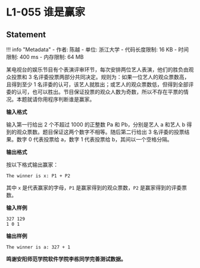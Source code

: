 
# L1-055 谁是赢家

## Statement

!!! info "Metadata"
    - 作者: 陈越
    - 单位: 浙江大学
    - 代码长度限制: 16 KB
    - 时间限制: 400 ms
    - 内存限制: 64 MB

某电视台的娱乐节目有个表演评审环节，每次安排两位艺人表演，他们的胜负由观众投票和 3 名评委投票两部分共同决定。规则为：如果一位艺人的观众票数高，且得到至少 1 名评委的认可，该艺人就胜出；或艺人的观众票数低，但得到全部评委的认可，也可以胜出。节目保证投票的观众人数为奇数，所以不存在平票的情况。本题就请你用程序判断谁是赢家。

**输入格式**

输入第一行给出 2 个不超过 1000 的正整数 Pa 和 Pb，分别是艺人 a 和艺人 b 得到的观众票数。题目保证这两个数字不相等。随后第二行给出 3 名评委的投票结果。数字 0 代表投票给 a，数字 1 代表投票给 b，其间以一个空格分隔。

**输出格式**

按以下格式输出赢家：

```
The winner is x: P1 + P2
```

其中 `x` 是代表赢家的字母，`P1` 是赢家得到的观众票数，`P2` 是赢家得到的评委票数。

**输入样例**
```plaintext
327 129
1 0 1
```

**输出样例**
```plaintext
The winner is a: 327 + 1
```

**鸣谢安阳师范学院软件学院李栋同学完善测试数据。**
